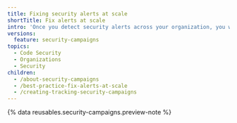 ```yaml
---
title: Fixing security alerts at scale
shortTitle: Fix alerts at scale
intro: 'Once you detect security alerts across your organization, you will want to create security campaigns to engage with developers and collaborate on fixing alerts.'
versions:
  feature: security-campaigns
topics:
  - Code Security
  - Organizations
  - Security
children:
  - /about-security-campaigns
  - /best-practice-fix-alerts-at-scale
  - /creating-tracking-security-campaigns
---
```


{% data reusables.security-campaigns.preview-note %}
